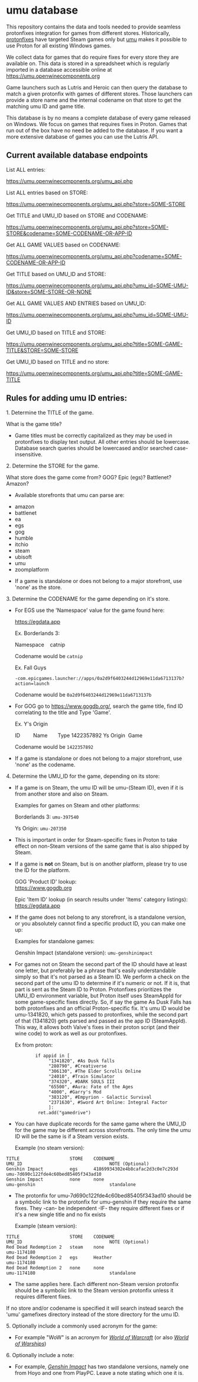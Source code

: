 # umu database

This repository contains the data and tools needed to provide seamless protonfixes integration for games from different stores.
Historically, [protonfixes](https://github.com/Open-Wine-Components/umu-protonfixes) have targeted Steam games only but [umu](https://github.com/Open-Wine-Components/umu-launcher) makes it possible to use Proton for all existing Windows games.

We collect data for games that do require fixes for every store they are available on. This data is stored in a spreadsheet which is
regularly imported in a database accessible online at https://umu.openwinecomponents.org

Game launchers such as Lutris and Heroic can then query the database to match a given protonfix with games of different stores. Those launchers can provide a store name and the internal codename on that store to get the matching umu ID and game title.

This database is by no means a complete database of every game released on Windows. We focus on games that requires fixes in Proton.
Games that run out of the box have no need be added to the database. If you want a more extensive database of games you can use the Lutris API.

## Current available database endpoints

List ALL entries:

https://umu.openwinecomponents.org/umu_api.php

List ALL entries based on STORE:

https://umu.openwinecomponents.org/umu_api.php?store=SOME-STORE

Get TITLE and UMU_ID based on STORE and CODENAME:

https://umu.openwinecomponents.org/umu_api.php?store=SOME-STORE&codename=SOME-CODENAME-OR-APP-ID

Get ALL GAME VALUES based on CODENAME:

https://umu.openwinecomponents.org/umu_api.php?codename=SOME-CODENAME-OR-APP-ID

Get TITLE based on UMU_ID and STORE:

https://umu.openwinecomponents.org/umu_api.php?umu_id=SOME-UMU-ID&store=SOME-STORE-OR-NONE

Get ALL GAME VALUES AND ENTRIES based on UMU_ID:

https://umu.openwinecomponents.org/umu_api.php?umu_id=SOME-UMU-ID

Get UMU_ID based on TITLE and STORE:

https://umu.openwinecomponents.org/umu_api.php?title=SOME-GAME-TITLE&STORE=SOME-STORE

Get UMU_ID based on TITLE and no store:

https://umu.openwinecomponents.org/umu_api.php?title=SOME-GAME-TITLE

## Rules for adding umu ID entries:

1\. Determine the TITLE of the game.

What is the game title?

-   Game titles must be correctly capitalized as they may be used in protonfixes to display text output. All other entries should be lowercase. Database search queries should be lowercased and/or searched case-insensitive.

2\. Determine the STORE for the game.

What store does the game come from? GOG? Epic (egs)? Battlenet? Amazon?

-   Available storefronts that umu can parse are:

*   amazon
*   battlenet
*   ea
*   egs
*   gog
*   humble
*   itchio
*   steam
*   ubisoft
*   umu
*   zoomplatform

-   If a game is standalone or does not belong to a major storefront, use 'none' as the store.

3\. Determine the CODENAME for the game depending on it's store.

-   For EGS use the 'Namespace' value for the game found here:

    https://egdata.app

    Ex. Borderlands 3:

    Namespace    catnip

    Codename would be `catnip`

    Ex. Fall Guys

    `-com.epicgames.launcher://apps/0a2d9f6403244d12969e11da6713137b?action=launch`

    Codename would be `0a2d9f6403244d12969e11da6713137b`

-   For GOG go to https://www.gogdb.org/, search the game title, find ID correlating to the title and Type 'Game'.

    Ex. Y's Origin

    ID         Name       Type
    1422357892 Ys Origin  Game

    Codename would be `1422357892`

-   If a game is standalone or does not belong to a major storefront, use 'none' as the codename.

4\. Determine the UMU_ID for the game, depending on its store:

-   If a game is on Steam, the umu ID will be umu-(Steam ID), even if it is from another store and also on Steam.

    Examples for games on Steam and other platforms:

    Borderlands 3:
    `umu-397540`

    Ys Origin:
    `umu-207350`

-   This is important in order for Steam-specific fixes in Proton to take effect on non-Steam versions of the same game that is also shipped by Steam.

-   If a game is **not** on Steam, but is on another platform, please try to use the ID for the platform.

    GOG 'Product ID' lookup:\
     https://www.gogdb.org

    Epic 'Item ID' lookup (in search results under 'Items' category listings):\
     https://egdata.app

-   If the game does not belong to any storefront, is a standalone version, or you absolutely cannot find a specific product ID, you can make one up:

    Examples for standalone games:

    Genshin Impact (standalone version):
    `umu-genshinimpact`

-   For games not on Steam the second part of the ID should have at least one letter, but preferably be a phrase that's easily understandable simply so that it's not parsed as a Steam ID. We perform a check on the second part of the umu ID to determine if it's numeric or not. If it is, that part is sent as the Steam ID to Proton. Protonfixes prioritizes the UMU_ID environment variable, but Proton itself uses SteamAppId for some game-specific fixes directly. So, if say the game As Dusk Falls has both protonfixes and an official Proton-specific fix. It's umu ID would be umu-1341820, which gets passed to protonfixes, while the second part of that (1341820) gets parsed and passed as the app ID (SteamAppId). This way, it allows both Valve's fixes in their proton script (and their wine code) to work as well as our protonfixes.

    Ex from proton:

```\
           if appid in [
                "1341820", #As Dusk falls
                "280790", #Creativerse
                "306130", #The Elder Scrolls Online
                "24010", #Train Simulator
                "374320", #DARK SOULS III
                "65500", #Aura: Fate of the Ages
                "4000", #Garry's Mod
                "383120", #Empyrion - Galactic Survival
                "2371630", #Sword Art Online: Integral Factor
                ]:
            ret.add("gamedrive")
```

-   You can have duplicate records for the same game where the UMU_ID for the game may be different across storefronts. The only time the umu ID will be the same is if a Steam version exists.

    Example (no steam version):

```\
TITLE                   STORE    CODENAME                              UMU_ID                                 NOTE (Optional)
Genshin Impact          egs      41869934302e4b8cafac2d3c0e7c293d      umu-7d690c122fde4c60bed85405f343ad10
Genshin Impact          none     none                                  umu-genshin                            standalone
```

-   The protonfix for umu-7d690c122fde4c60bed85405f343ad10 should be a symbolic link to the protonfix for umu-genshin if they require the same fixes. They -can- be independent -IF- they require different fixes or if it's a new single title and no fix exists

    Example (steam version):

```\
TITLE                   STORE    CODENAME                              UMU_ID                                 NOTE (Optional)
Red Dead Redemption 2   steam    none                                  umu-1174180
Red Dead Redemption 2   egs      Heather                               umu-1174180
Red Dead Redemption 2   none     none                                  umu-1174180                            standalone
```

-   The same applies here. Each different non-Steam version protonfix should be a symbolic link to the Steam version protonfix unless it requires different fixes.

If no store and/or codename is specified it will search instead search the 'umu' gamefixes directory instead of the store directory for the umu ID.

5\. Optionally include a commonly used acronym for the game:

-   For example "WoW" is an acronym for [_World of Warcraft_](https://worldofwarcraft.blizzard.com/en-us/) (or also [_World of Warships_](https://worldofwarships.com/))

6\. Optionally include a note:

-   For example, [_Genshin Impact_](https://genshin.hoyoverse.com/en/) has two standalone versions, namely one from Hoyo and one from PlayPC. Leave a note stating which one it is.
